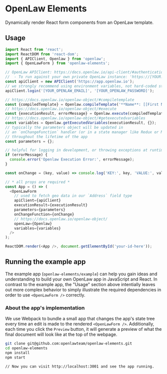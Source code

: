 # OpenLaw Elements

Dynamically render React form components from an OpenLaw template.

## Usage

```js
import React from 'react';
import ReactDOM from 'react-dom';
import { APIClient, Openlaw } from 'openlaw';
import { OpenLawForm } from 'openlaw-elements';

// OpenLaw APIClient: https://docs.openlaw.io/api-client/#authentication
//  - To run against your own private OpenLaw instance: 'https://[YOUR.INSTANCE.URL]';
const apiClient = new APIClient('https://app.openlaw.io');
// we strongly recommend using environment variables, not hard-coded strings.
apiClient.login('[YOUR_OPENLAW_EMAIL]', '[YOUR_OPENLAW_PASSWORD]');

// https://docs.openlaw.io/openlaw-object/#compiletemplate
const {compiledTemplate} = Openlaw.compileTemplate('**Name**: [[First Name]] [[Last Name]]');
// https://docs.openlaw.io/openlaw-object/#execute
const {executionResult, errorMessage} = Openlaw.execute(compiledTemplate, {}, {});
// https://docs.openlaw.io/openlaw-object/#getexecutedvariables
const variables = Openlaw.getExecutedVariables(executionResult, {});
// typically the parameters object will be updated in
// an `onChangeFunction` handler (or in a state manager like Redux or MobX)
// throughout the lifetime of the app
const parameters = {};

// helpful for logging in development, or throwing exceptions at runtime
if (errorMessage) {
  console.error('Openlaw Execution Error:', errorMessage);
}

const onChange = (key, value) => console.log('KEY:', key, 'VALUE:', value);

// * all props are required *
const App = () => (
  <OpenLawForm
    // used to fetch geo data in our `Address` field type
    apiClient={apiClient}
    executionResult={executionResult}
    parameters={parameters}
    onChangeFunction={onChange}
    // https://docs.openlaw.io/openlaw-object/
    openLaw={Openlaw}
    variables={variables}
  />
);

ReactDOM.render(<App />, document.getElementById('your-id-here'));
```

## Running the example app

The example app (`openlaw-elements/example`) can help you gain ideas and understanding to build your own OpenLaw app in JavaScript and React. In contrast to the example app, the "Usage" section above intentially leaves out more complex behavior to simply illustrate the required dependencies in order to use `<OpenLawForm />` correctly.

### About the app's implementation
We use Webpack to bundle a small app that changes the app's state tree every time an edit is made to the rendered `<OpenLawForm />`. Additionally, each time you click the `Preview` button, it will generate a preview of what the final document will look like at the top of the webpage.

```bash
git clone git@github.com:openlawteam/openlaw-elements.git
cd openlaw-elements
npm install
npm start

// Now you can visit http://localhost:3001 and see the app running.
```
